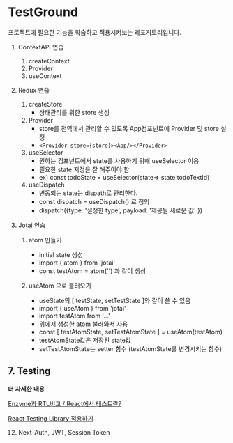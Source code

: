 # TestGround

프로젝트에 필요한 기능을 학습하고 적용시켜보는 레포지토리입니다.

1. ContextAPI 연습

   1. createContext
   2. Provider
   3. useContext

2. Redux 연습

   1. createStore
      - 상태관리를 위한 store 생성
   2. Provider
      - store를 전역에서 관리할 수 있도록 App컴포넌트에 Provider 및 store 설정
      - `<Provider store={store}><App/></Provider>`
   3. useSelector
      - 원하는 컴포넌트에서 state를 사용하기 위해 useSelector 이용
      - 필요한 state 지정을 잘 해주어야 함
      - ex) const todoState = useSelector(state=> state.todoTextId)
   4. useDispatch
      - 변동되는 state는 dispath로 관리한다.
      - const dispatch = useDispatch() 로 정의
      - dispatch({type: '설정한 type', payload: '제공될 새로운 값' })

3. Jotai 연습

   1. atom 만들기

      - initial state 생성
      - import { atom } from 'jotai'
      - const testAtom = atom('') 과 같이 생성

   2. useAtom 으로 불러오기
      - useState의 [ testState, setTestState ]와 같이 쓸 수 있음
      - import { useAtom } from 'jotai'
      - import testAtom from '...'
      - 위에서 생성한 atom 불러와서 사용
      - const [ testAtomState, setTestAtomState ] = useAtom(testAtom)
      - testAtomState값은 저장된 state값
      - setTestAtomState는 setter 함수 (testAtomState를 변경시키는 함수)

## 7. Testing

**더 자세한 내용**

<a href='https://github.com/Ubermensch0608/TestGround/tree/main/testing'>Enzyme과 RTL비교 / React에서 테스트란? </a>

<a href='https://github.com/Ubermensch0608/TestGround/blob/main/testing/React-Testing-Library.md'>React Testing Library 적용하기</a>


12. Next-Auth, JWT, Session Token
